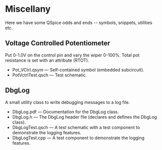 # Miscellany

Here we have some QSpice odds and ends -- symbols, snippets, utilities etc.


## Voltage Controlled Potentiometer

Put 0-1.0V on the control pin and vary the wiper 0-100%.  Total pot resistance is set with an attribute (RTOT).

* Pot_VCtrl.qsym &mdash; Self-contained symbol (embedded subcircuit).
* PotVctrlTest.qsch &mdash; Test schematic.

## DbgLog

A small utility class to write debugging messages to a log file.

* DbgLog.pdf &mdash; Documentation for the DbgLog class.
* DbgLog.h &mdash; The DbgLog header file (declares and defines the DbgLog class).
* DbgLogTest.qsch &mdash; A test schematic with a test component to demonstrate the logging features.
* DbgLogTest.cpp &mdash; A test component to demonstrate the logging features.